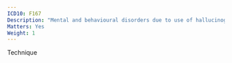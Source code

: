 ```yaml
---
ICD10: F167
Description: "Mental and behavioural disorders due to use of hallucinogens: Residual and late-onset psychotic disorder"
Matters: Yes
Weight: 1
---
```

Technique
